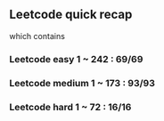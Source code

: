 ## Leetcode quick recap

which contains

### Leetcode easy 1 ~ 242 : 69/69

### Leetcode medium 1 ~ 173 : 93/93

### Leetcode hard 1 ~ 72 : 16/16
